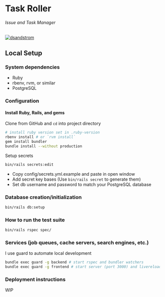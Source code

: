 # Task Roller
###### Issue and Task Manager
[![dsandstrom](https://circleci.com/gh/dsandstrom/task_roller.svg?style=svg)](https://github.com/dsandstrom/task_roller)

## Local Setup

### System dependencies
* Ruby
* rbenv, rvm, or similar
* PostgreSQL

### Configuration

#### Install Ruby, Rails, and gems

Clone from GitHub and `cd` into project directory

```sh
# install ruby version set in .ruby-version
rbenv install # or `rvm install`
gem install bundler
bundle install --without production
```

Setup secrets

```sh
bin/rails secrets:edit
```

* Copy config/secrets.yml.example and paste in open window
* Add secret key bases (Use `bin/rails secret` to generate them)
* Set db username and password to match your PostgreSQL database

### Database creation/initialization

```sh
bin/rails db:setup
```

### How to run the test suite

```sh
bin/rails rspec spec/
```

### Services (job queues, cache servers, search engines, etc.)

I use guard to automate local development
```sh
bundle exec guard -g backend # start rspec and bundler watchers
bundle exec guard -g frontend # start server (port 3000) and livereload watcher
```

### Deployment instructions

WIP
